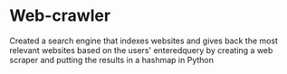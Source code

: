 # Web-crawler
Created a search engine that indexes websites and gives back the most relevant websites based on the users' enteredquery by creating a web scraper and putting the results in a hashmap in Python
